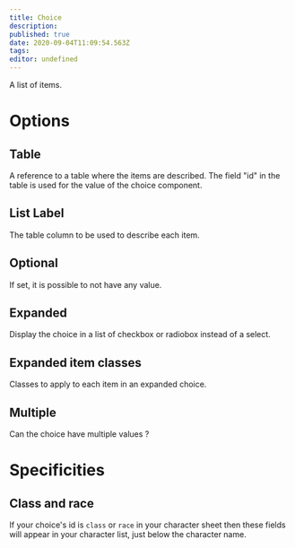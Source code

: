 ```yaml
---
title: Choice
description: 
published: true
date: 2020-09-04T11:09:54.563Z
tags: 
editor: undefined
---
```


A list of items.

# Options
## Table
A reference to a table where the items are described. The field "id" in the table is used for the value of the choice component.

## List Label
The table column to be used to describe each item.

## Optional
If set, it is possible to not have any value.

## Expanded
Display the choice in a list of checkbox or radiobox instead of a select.

## Expanded item classes
Classes to apply to each item in an expanded choice.

## Multiple
Can the choice have multiple values ?

# Specificities
## Class and race
If your choice's id is `class` or `race` in your character sheet then these fields will appear in your character list, just below the character name.
